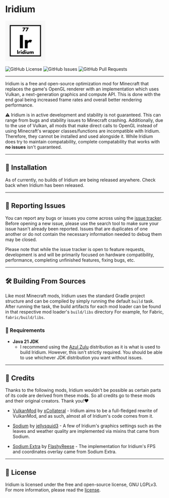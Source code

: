 # Iridium

<img src="src/main/resources/assets/iridium/icon.png" width="128" alt="src/main/resources/assets/iridium/icon.png">

![GitHub License](https://img.shields.io/github/license/Ayydxn/Iridium)
![GitHub Issues](https://img.shields.io/github/issues/Ayydxn/Iridium)
![GitHub Pull Requests](https://img.shields.io/github/issues-pr/Ayydxn/Iridium)

---

Iridium is a free and open-source optimization mod for Minecraft that replaces the game's OpenGL renderer with an implementation which uses Vulkan, a next-generation graphics and compute API. This is done with the end goal being increased frame rates and overall better rendering performance.

⚠️ Iridium is in active development and stability is not guaranteed. This can range from bugs and stability issues to Minecraft crashing. Additionally, due to the use of Vulkan, all mods that make direct calls to OpenGL instead of using Minecraft's wrapper classes/functions are incompatible with Iridium. Therefore, they cannot be installed and used alongside it. While Iridium does try to maintain compatability, complete compatability that works with **no issues** isn't guaranteed.

---

## 🔽 Installation

As of currently, no builds of Iridium are being released anywhere. Check back when Iridium has been released.

---

## 🐛 Reporting Issues

You can report any bugs or issues you come across using the [issue tracker](https://github.com/Ayydxn/Iridium/issues). Before opening a new issue, please use the search tool to make sure your issue hasn't already been reported. Issues that are duplicates of one another or do not contain the necessary information needed to debug them may be closed.

Please note that while the issue tracker is open to feature requests, development is and will be primarily focused on hardware compatibility, performance, completing unfinished features, fixing bugs, etc.

---

## 🛠 Building From Sources

Like most Minecraft mods, Iridium uses the standard Gradle project structure and can be compiled by simply running the default `build` task. After running the task, the build artifacts for each mod loader can be found in that respective mod loader's `build/libs` directory For example, for Fabric, `fabric/build/libs`.

### 📃 Requirements

- **Java 21 JDK**
  - I recommend using the [Azul Zulu](https://www.azul.com) distribution as it is what is used to build Iridium. However, this isn't strictly required. You should be able to use whichever JDK distribution you want without issues.

---

## 🤝 Credits

Thanks to the following mods, Iridium wouldn't be possible as certain parts of its code are derived from these mods. So all credits go to these mods and their original creators. Thank you!❤️

* [VulkanMod](https://modrinth.com/mod/vulkanmod) by [xCollateral](https://github.com/xCollateral) - Iridium aims to be a full-fledged rewrite of VulkanMod, and as such, almost all of Iridium's code comes from it.

* [Sodium](https://modrinth.com/mod/sodium) by [jellysquid3](https://modrinth.com/user/jellysquid3) - A few of Iridium's graphics settings such as the leaves and weather quality are implemented via mixins that came from Sodium.

* [Sodium Extra](https://modrinth.com/mod/sodium-extra) by [FlashyReese](https://github.com/FlashyReese) - The implementation for Iridium's FPS and coordinates overlay came from Sodium Extra.

---

## 📃 License

Iridium is licensed under the free and open-source license, GNU LGPLv3. For more information, please read the [license](https://choosealicense.com/licenses/lgpl-3.0/).